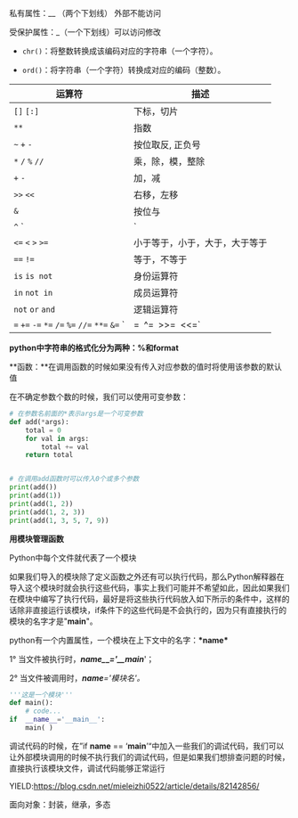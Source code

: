 私有属性：__ （两个下划线） 外部不能访问



受保护属性：_（一个下划线）可以访问修改



- `chr()`：将整数转换成该编码对应的字符串（一个字符）。

- `ord()`：将字符串（一个字符）转换成对应的编码（整数）。

  

| 运算符                                          | 描述                           |
| ----------------------------------------------- | ------------------------------ |
| `[]` `[:]`                                      | 下标，切片                     |
| `**`                                            | 指数                           |
| `~` `+` `-`                                     | 按位取反, 正负号               |
| `*` `/` `%` `//`                                | 乘，除，模，整除               |
| `+` `-`                                         | 加，减                         |
| `>>` `<<`                                       | 右移，左移                     |
| `&`                                             | 按位与                         |
| `^` `|`                                         | 按位异或，按位或               |
| `<=` `<` `>` `>=`                               | 小于等于，小于，大于，大于等于 |
| `==` `!=`                                       | 等于，不等于                   |
| `is` `is not`                                   | 身份运算符                     |
| `in` `not in`                                   | 成员运算符                     |
| `not` `or` `and`                                | 逻辑运算符                     |
| `=` `+=` `-=` `*=` `/=` `%=` `//=` `**=` `&=` ` | =` `^=` `>>=` `<<=`            |



**python中字符串的格式化分为两种：%和format**  



**函数：**在调用函数的时候如果没有传入对应参数的值时将使用该参数的默认值

在不确定参数个数的时候，我们可以使用可变参数：

```python
# 在参数名前面的*表示args是一个可变参数
def add(*args):
    total = 0
    for val in args:
        total += val
    return total


# 在调用add函数时可以传入0个或多个参数
print(add())
print(add(1))
print(add(1, 2))
print(add(1, 2, 3))
print(add(1, 3, 5, 7, 9))
```



**用模块管理函数**

Python中每个文件就代表了一个模块

如果我们导入的模块除了定义函数之外还有可以执行代码，那么Python解释器在导入这个模块时就会执行这些代码，事实上我们可能并不希望如此，因此如果我们在模块中编写了执行代码，最好是将这些执行代码放入如下所示的条件中，这样的话除非直接运行该模块，if条件下的这些代码是不会执行的，因为只有直接执行的模块的名字才是"__main__"。



python有一个内置属性，一个模块在上下文中的名字：**__\*name\*__**

1° 当文件被执行时，__*name_*_*='__main*__'；

2° 当文件被调用时，__*name*__*='模块名'。*

```python
'''这是一个模块'''
def main():
    # code...
if  __name__='__main__':
    main( )
```

调试代码的时候，在”if __name__ == ‘__main__’“中加入一些我们的调试代码，我们可以让外部模块调用的时候不执行我们的调试代码，但是如果我们想排查问题的时候，直接执行该模块文件，调试代码能够正常运行



YIELD:https://blog.csdn.net/mieleizhi0522/article/details/82142856/



面向对象：封装，继承，多态